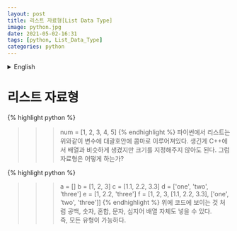 ```yaml
---
layout: post
title: 리스트 자료형[List Data Type]
image: python.jpg
date: 2021-05-02-16:31
tags: [python, List_Data_Type]
categories: python
---
```


<details>
<summary>English</summary>
<div markdown="1">

List data type
=====


{% highlight python %}
>>> num = [1, 2, 3, 4, 5]
{% endhighlight %}
In Python, lists are made up of commas in square brackets for variables, as shown above. It looks like an array in C++, but you don't have to specify the size.<br>
So what about the data type?

{% highlight python %}
>>> a = []
>>> b = [1, 2, 3]
>>> c = [1.1, 2.2, 3.3]
>>> d = ['one', 'two', 'three']
>>> e = [1, 2.2, 'three']
>>> f = [1, 2, 3, [1.1, 2.2, 3.3], ['one', 'two', 'three']]
{% endhighlight %}
You can put spaces, numbers, mixtures, letters, and even arrays themselves, as shown in the code above.<br>
In other words, all types are possible.

-----------------------------------------------------------------------------------------------
-----------------------------------------------------------------------------------------------
</div>
</details>

리스트 자료형
=====


{% highlight python %}
>>> num = [1, 2, 3, 4, 5]
{% endhighlight %}
파이썬에서 리스트는 위와같이 변수에 대괄호안에 콤마로 이루어져있다. 생긴게 C++에서 배열과 비슷하게 생겼지만 크기를 지정해주지 않아도 된다.
그럼 자료형은 어떻게 하는가?

{% highlight python %}
>>> a = []
>>> b = [1, 2, 3]
>>> c = [1.1, 2.2, 3.3]
>>> d = ['one', 'two', 'three']
>>> e = [1, 2.2, 'three']
>>> f = [1, 2, 3, [1.1, 2.2, 3.3], ['one', 'two', 'three']]
{% endhighlight %}
위에 코드에 보이는 것 처럼 공백, 숫자, 혼합, 문자, 심지어 배열 자체도 넣을 수 있다.<br>
즉, 모든 유형이 가능하다.